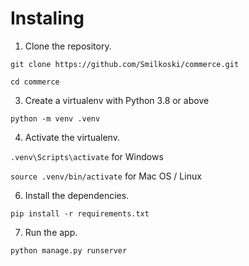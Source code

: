Instaling
=====

1. Clone the repository.

`git clone https://github.com/Smilkoski/commerce.git`

`cd commerce`

3. Create a virtualenv with Python 3.8 or above

`python -m venv .venv`

4. Activate the virtualenv.

`.venv\Scripts\activate` for Windows

`source .venv/bin/activate` for Mac OS / Linux

6. Install the dependencies.

`pip install -r requirements.txt`

7. Run the app.

`python manage.py runserver`
